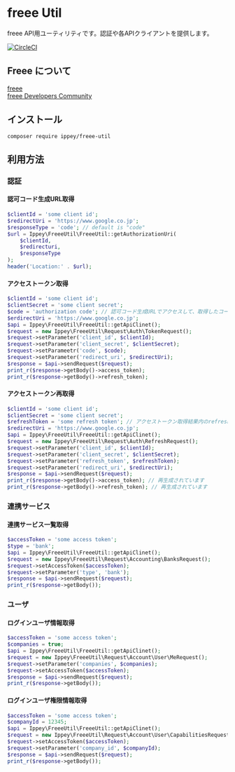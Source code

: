 # freee Util
freee API用ユーティリティです。認証や各APIクライアントを提供します。

[![CircleCI](https://circleci.com/gh/Ippey/FreeeUtil.svg?style=svg)](https://circleci.com/gh/Ippey/FreeeUtil)

## Freee について
[freee](https://www.freee.co.jp)  
[freee Developers Community](https://developer.freee.co.jp/)
## インストール
```$xslt
composer require ippey/freee-util
```

## 利用方法
### 認証
#### 認可コード生成URL取得
```php
$clientId = 'some client id';
$redirectUri = 'https://www.google.co.jp';
$responseType = 'code'; // default is "code"
$url = Ippey\FreeeUtil\FreeeUtil::getAuthorizationUri(
    $clientId,
    $redirecturi,
    $responseType
);
header('Location:' . $url);
```

#### アクセストークン取得
```php
$clientId = 'some client id';
$clientSecret = 'some client secret';
$code = 'authorization code'; // 認可コード生成URLでアクセスして、取得したコード
$erdirectUri = 'https://www.google.co.jp';
$api = Ippey\FreeeUtil\FreeeUtil::getApiClinet();
$request = new Ippey\FreeeUtil\Request\Auth\TokenRequest();
$request->setParameter('client_id', $clientId);
$request->setParameter('client_secret', $clientSecret);
$request->setParameetr('code', $code);
$request->setParameter('redirect_uri', $redirectUri);
$response = $api->sendRequest($request);
print_r($response->getBody()->access_token);
print_r($response->getBody()->refresh_token);
```

#### アクセストークン再取得
```php
$clientId = 'some client id';
$clientSecret = 'some client secret';
$refreshToken = 'some refresh token'; // アクセストークン取得結果内のrefresh_token
$redirectUri = 'https://www.google.co.jp';
$api = Ippey\FreeeUtil\FreeeUtil::getApiClinet();
$request = new Ippey\FreeeUtil\Request\Auth\RefreshRequest();
$request->setParameter('client_id', $clientId);
$request->setParameter('client_secret', $clientSecret);
$request->setParameter('refresh_token', $refreshToken);
$request->setParameter('redirect_uri', $redirectUri);
$response = $api->sendRequest($request);
print_r($response->getBody()->access_token); // 再生成されています
print_r($response->getBody()->refresh_token); // 再生成されています
```

### 連携サービス
#### 連携サービス一覧取得
```php
$accessToken = 'some access token';
$type = 'bank';
$api = Ippey\FreeeUtil\FreeeUtil::getApiClinet();
$request = new Ippey\FreeeUtil\Request\Accounting\BanksRequest();
$request->setAccessToken($accessToken);
$request->setParameter('type', 'bank');
$response = $api->sendRequest($request);
print_r($response->getBody());
```

### ユーザ
#### ログインユーザ情報取得
```php
$accessToken = 'some access token';
$companies = true;
$api = Ippey\FreeeUtil\FreeeUtil::getApiClinet();
$request = new Ippey\FreeeUtil\Request\Account\User\MeRequest();
$request->setParameter('companies', $companies);
$request->setAccessToken($accessToken);
$response = $api->sendRequest($request);
print_r($response->getBody());
```

#### ログインユーザ権限情報取得
```php
$accessToken = 'some access token';
$companyId = 12345;
$api = Ippey\FreeeUtil\FreeeUtil::getApiClinet();
$request = new Ippey\FreeeUtil\Request\Account\User\CapabilitiesRequest();
$request->setAccessToken($accessToken);
$request->setParameter('company_id', $companyId);
$response = $api->sendRequest($request);
print_r($response->getBody());
```
